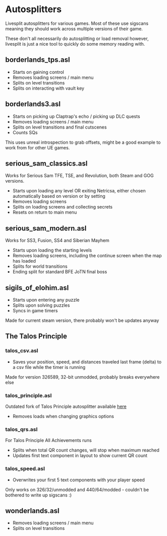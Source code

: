 # Autosplitters
Livesplit autosplitters for various games.
Most of these use sigscans meaning they should work across multiple versions of their game.

These don't all necessarily do autosplitting or load removal however, livesplit is just a nice tool to quickly do some memory reading with.

## borderlands_tps.asl
- Starts on gaining control
- Removes loading screens / main menu
- Splits on level transitions
- Splits on interacting with vault key

## borderlands3.asl
- Starts on picking up Claptrap's echo / picking up DLC quests
- Removes loading screens / main menu
- Splits on level transitions and final cutscenes
- Counts SQs

This uses unreal introspection to grab offsets, might be a good example to work from for other UE games.

## serious_sam_classics.asl
Works for Serious Sam TFE, TSE, and Revolution, both Steam and GOG versions.

- Starts upon loading any level OR exiting Netricsa, either chosen automatically based on version or by setting
- Removes loading screens
- Splits on loading screens and collecting secrets
- Resets on return to main menu

## serious_sam_modern.asl
Works for SS3, Fusion, SS4 and Siberian Mayhem
- Starts upon loading the starting levels
- Removes loading screens, including the continue screen when the map has loaded
- Splits for world transitions
- Ending split for standard BFE JoTN final boss

## sigils_of_elohim.asl
- Starts upon entering any puzzle
- Splits upon solving puzzles
- Syncs in game timers

Made for current steam version, there probably won't be updates anyway

## The Talos Principle
### talos_csv.asl
- Saves your position, speed, and distances traveled last frame (delta) to a csv file while the timer is running

Made for version 326589, 32-bit unmodded, probably breaks everywhere else

### talos_principle.asl
Outdated fork of Talos Principle autosplitter available [here](https://github.com/jbzdarkid/Autosplitters/blob/master/LiveSplit.TheTalosPrinciple.asl)
- Removes loads when changing graphics options

### talos_qrs.asl
For Talos Principle All Achievements runs
- Splits when total QR count changes, will stop when maximum reached
- Updates first text component in layout to show current QR count

### talos_speed.asl
- Overwrites your first 5 text components with your player speed

Only works on 326/32/unmodded and 440/64/modded - couldn't be bothered to write up sigscans :)

## wonderlands.asl
- Removes loading screens / main menu
- Splits on level transitions
